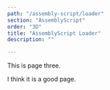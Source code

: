 ```yaml
---
path: "/assembly-script/loader"
section: "AssemblyScript"
order: "3D"
title: "AssemblyScript Loader"
description: ""

---
```


This is page three.

I think it is a good page.
